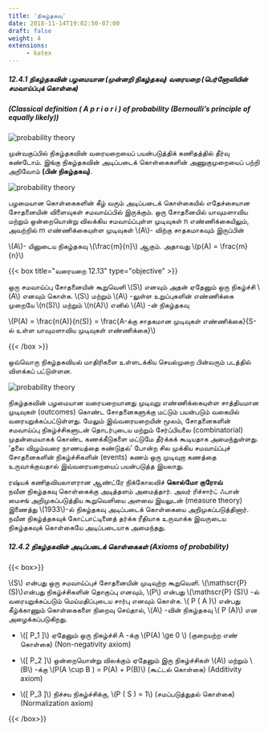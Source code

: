 ```yaml
---
title: 'நிகழ்தகவு'
date: 2018-11-14T19:02:50-07:00
draft: false
weight: 4
extensions:
     - katex
---
```



##### 12.4.1 நிகழ்தகவின் பழமையான (முன்னறி நிகழ்தகவு) வரையறை (பெர்னோலியின் சமவாய்ப்புக் கொள்கை)

##### (Classical definition ( A p r i o r i ) of probability (Bernoulli’s principle of equally likely))

![probability theory](/books/maths/part-2/introduction-to-probability-theory/12.7.png "probability theory")

முன்வகுப்பில்
நிகழ்தகவின்
வரையறையைப் 
பயன்படுத்திக் 
கணிதத்தில் தீர்வு கண்டோம். இங்கு நிகழ்தகவின் அடிப்படைக் 
கொள்கைகளின் அணுகுமுறையைப் பற்றி அறிவோம் **(பின் நிகழ்தகவு)**.

![probability theory](/books/maths/part-2/introduction-to-probability-theory/12.8.png "probability theory")

பழமையான கொள்கைகளின் கீழ் வரும் அடிப்படைக் கொள்கையில்
எதேச்சையான சோதனையின் விளைவுகள் சமவாய்ப்பில் இருக்கும்.  ஒரு
சோதனையில் யாவுமளாவிய மற்றும் ஒன்றையொன்று விலக்கிய சமவாய்ப்புள்ள  முடிவுகள்  n
எண்ணிக்கையிலும், அவற்றில் m எண்ணிக்கையுள்ள  முடிவுகள்  \\(A\\)- விற்கு சாதகமாகவும் இருப்பின்

\\(A\\)- யினுடைய நிகழ்தகவு \\(\frac{m}{n}\\) ஆகும். அதாவது \\(p(A) = \frac{m}{n}\\) 


{{< box title="வரையறை 12.13" type="objective" >}}

ஒரு சமவாய்ப்பு சோதனையின் கூறுவெளி \\(S\\) எனவும் அதன் ஏதேனும் ஒரு நிகழ்ச்சி \\(A\\)
எனவும் கொள்க. \\(S\\) மற்றும் \\(A\\) -லுள்ள உறுப்புகளின் எண்ணிக்கை முறையே  \\(n(S)\\) மற்றும் \\(n(A)\\)
எனில்   \\(A\\) -ன் நிகழ்தகவு

\\(P(A) = \frac{n(A)}{n(S)} = \frac{A-க்கு சாதகமான முடிவுகள் எண்ணிக்கை}{S-ல் உள்ள யாவுமளாவிய முடிவுகள் எண்ணிக்கை}\\)

{{< /box >}}

ஒவ்வொரு நிகழ்தகவியல் மாதிரிகளை உள்ளடக்கிய செயல்முறை பின்வரும் படத்தில் விளக்கப்
பட்டுள்ளன.

![probability theory](/books/maths/part-2/introduction-to-probability-theory/12.9.png "probability theory")

நிகழ்தகவின்
பழமையான
வரையறையானது
முடிவுறு
எண்ணிக்கையுள்ள 
சாத்தியமான முடிவுகள்  (outcomes) கொண்ட சோதனைகளுக்கு மட்டும் பயன்படும் வகையில்
வரையறுக்கப்பட்டுள்ளது. மேலும் இவ்வரையறையின் மூலம், சோதனைகளின் சமவாய்ப்பு
நிகழ்ச்சிகளுடன் தொடர்புடைய மற்றும் சேர்ப்பியலை  (combinatorial) முதன்மையாகக் கொண்ட
கணக்கீடுகளை மட்டுமே  தீர்க்கக்  கூடியதாக  அமைந்துள்ளது.   ‘தலை  விழும்வரை  நாணயத்தை 
சுண்டுதல்’ போன்ற சில முக்கிய சமவாய்ப்புச் சோதனைகளின் நிகழ்ச்சிகளின் (events) கணம் ஒரு
முடிவுறா கணத்தை உருவாக்குவதால் இவ்வரையறையைப் பயன்படுத்த இயலாது.

ரஷ்யக் கணிதவியலாளரான ஆண்ட்ரே நிக்கோலவிச் **கொல்மோ குரோவ்**  
நவீன நிகழ்தகவு கொள்கைக்கு அடித்தளம் அமைத்தார். அவர் ரிச்சார்ட்  ஃபான்
மைசங் அறிமுகப்படுத்திய கூறுவெளியை  அளவை  இயலுடன் (measure theory)
இணைத்து  \\(1933\\)-ல் நிகழ்தகவு அடிப்படைக் கொள்கையை அறிமுகப்படுத்தினார்.
நவீன நிகழ்த்தகவுக்  கோட்பாட்டினைத் தர்க்க ரீதியாக  உருவாக்க இவருடைய
நிகழ்தகவுக் கொள்கையே அடிப்படையாக அமைந்தது.

##### 12.4.2 நிகழ்தகவின் அடிப்படைக் கொள்கைகள் (Axioms of probability)


{{< box>}}

\\(S\\) என்பது ஒரு சமவாய்ப்புச் சோதனையின் முடிவுற்ற கூறுவெளி. \\(\mathscr{P} (S)\\)என்பது நிகழ்ச்சிகளின் தொகுப்பு எனவும், \\(P\\) என்பது   \\(\mathscr{P} (S)\\) -ல் வரையறுக்கப்படும் மெய்மதிப்புடைய
சார்பு எனவும் கொள்க. \\( P ( A )\\) என்பது கீழ்க்காணும் கொள்கைகளை நிறைவு செய்தால், \\(A\\) -வின் நிகழ்தகவு   \\( P (A)\\) என அழைக்கப்படுகிறது.

- \\([ P_1 ]\\) ஏதேனும் ஒரு நிகழ்ச்சி A -க்கு \\(P(A) \ge 0 \\) (குறையற்ற எண் கொள்கை) (Non-negativity
axiom)

- \\([ P_2 ]\\) ஒன்றையொன்று விலக்கும் ஏதேனும் இரு நிகழ்ச்சிகள் \\(A\\) மற்றும் \\(B\\) -க்கு \\(P(A \cup B ) = P(A) + P(B)\\)  (கூட்டல் கொள்கை) (Additivity  axiom)

- \\([ P_3 ]\\) நிச்சய நிகழ்ச்சிக்கு, \\(P ( S ) = 1\\) (சமப்படுத்துதல் கொள்கை) (Normalization axiom)

{{< /box>}}








